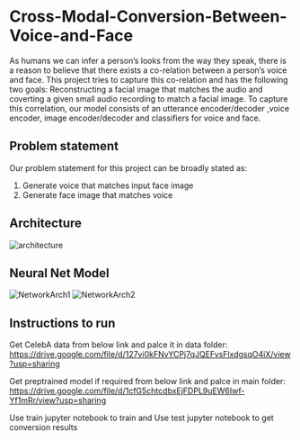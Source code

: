 # Cross-Modal-Conversion-Between-Voice-and-Face

As humans we can infer a person’s looks from the way they speak, there
is a reason to believe that there exists a co-relation between a person’s
voice and face. This project tries to capture this co-relation and has
the following two goals: Reconstructing a facial image that matches the
audio and coverting a given small audio recording to match a facial
image. To capture this correlation, our model consists of an utterance
encoder/decoder ,voice encoder, image encoder/decoder and classifiers for
voice and face.


## Problem statement
Our problem statement for this project can be broadly stated as:
1. Generate voice that matches input face image
2. Generate face image that matches voice

## Architecture
![architecture](https://user-images.githubusercontent.com/46570073/103434957-700e4500-4bd6-11eb-8d04-23bdc936cd7a.jpg)

## Neural Net Model
![NetworkArch1](https://user-images.githubusercontent.com/46570073/103434971-8f0cd700-4bd6-11eb-8a2c-9ce9beb85670.jpg)
![NetworkArch2](https://user-images.githubusercontent.com/46570073/103434973-93d18b00-4bd6-11eb-9c20-2556f8548ef9.jpg)

## Instructions to run
Get CelebA data from below link and palce it in data folder:
https://drive.google.com/file/d/127vi0kFNvYCPj7qJQEFvsFlxdgsqO4iX/view?usp=sharing

Get preptrained model if required from below link and palce in main folder:
https://drive.google.com/file/d/1cfG5chtcdbxEjFDPL9uEW6Iwf-Yf1mRr/view?usp=sharing

Use train jupyter notebook to train
and Use test jupyter notebook to get conversion results
